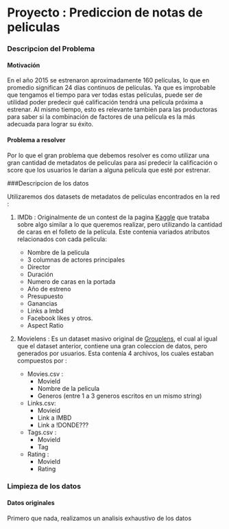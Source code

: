 # Proyecto : Prediccion de notas de peliculas


### Descripcion del Problema

#### Motivación 
En el año 2015 se estrenaron aproximadamente 160 películas, lo que en promedio significan 24 días continuos de películas. 
Ya que es improbable que tengamos el tiempo para ver todas estas películas, puede ser de utilidad poder predecir qué calificación tendrá una película próxima a estrenar.
Al mismo tiempo, esto es relevante también para las productoras para saber si la combinación de factores de una película es la más adecuada para lograr su éxito. 

#### Problema a resolver

Por lo que el gran problema que debemos resolver es como utilizar una gran cantidad de metadatos de peliculas para así predecir la calificación o score que los usuarios le darían a alguna película que esté por estrenar.


###Descripcion de los datos

Utilizaremos dos datasets de metadatos de películas encontrados en la red :

1. IMDb : Originalmente de un contest de la pagina [Kaggle](https://www.kaggle.com/deepmatrix/imdb-5000-movie-dataset) que trataba sobre algo similar a lo que queremos realizar, pero utilizando la cantidad de caras en el folleto de la película. Este contenia variados atributos relacionados con cada pelicula:
	* Nombre de la pelicula
	* 3 columnas de actores principales
	* Director
	* Duración
	* Numero de caras en la portada
	* Año de estreno
	* Presupuesto
	* Ganancias
	* Links a Imbd
	* Facebook likes y otros.
	* Aspect Ratio
	
2. Movielens : Es un dataset masivo original de [Grouplens](http://grouplens.org), el cual al igual que el dataset anterior, contiene una gran coleccion de datos, pero generados por usuarios. Esta contenía 4 archivos, los cuales estaban compuestos por :
	* Movies.csv :
		* MovieId
		* Nombre de la pelicula
		* Generos (entre 1 a 3 generos escritos en un mismo string)
	* Links.csv:
		* Movieid
		* Link a IMBD
		* Link a !DONDE???
	* Tags.csv :
		* MovieId
		* Tag
	* Rating : 
		* MovieId
		* Rating
		
### Limpieza de los datos

#### Datos originales
Primero que nada, realizamos un analisis exhaustivo de los datos 




